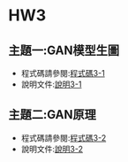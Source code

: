 # HW3
## 主題一:GAN模型生圖
- 程式碼請參閱:[程式碼3-1](113_2GenAI_HW3_1.ipynb)
- 說明文件:[說明3-1](113-2GenAI_HW3-1.md)

## 主題二:GAN原理
- 程式碼請參閱:[程式碼3-2](113_2GenAI_HW3_2.ipynb)
- 說明文件:[說明3-2](113-2GenAI_HW3-2.md)
